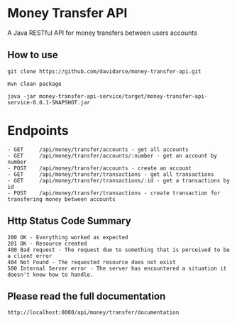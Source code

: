 # Money Transfer API
A Java RESTful API for money transfers between users accounts

## How to use

```
git clone https://github.com/davidarce/money-transfer-api.git   
```
```
mvn clean package
```
```
java -jar money-transfer-api-service/target/money-transfer-api-service-0.0.1-SNAPSHOT.jar
```

# Endpoints

```
- GET     /api/money/transfer/accounts - get all accounts
- GET     /api/money/transfer/accounts/:number - get an account by number
- POST    /api/money/transfer/accounts - create an account
- GET     /api/money/transfer/transactions - get all transactions
- GET     /api/money/transfer/transactions/:id - get a transactions by id
- POST    /api/money/transfer/transactions - create transaction for transfering money between accounts
```

## Http Status Code Summary

```
200 OK - Everything worked as expected
201 OK - Resource created
400 Bad request - The request due to something that is perceived to be a client error 
404 Not Found - The requested resource does not exist
500 Internal Server error - The server has encountered a situation it doesn't know how to handle.
```

## Please read the full documentation

```
http://localhost:8080/api/money/transfer/documentation
```



